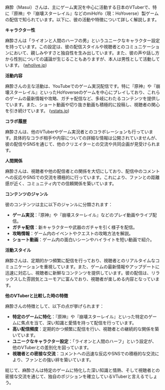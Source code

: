 麻酔（Masui）さんは、主にゲーム実況を中心に活動する日本のVTuberで、特に『原神』や『崩壊スターレイル』などのmiHoYo（現：HoYoverse）製ゲームの配信で知られています。以下に、彼の活動や特徴について詳しく解説します。

**キャラクター性**

麻酔さんは「ライオンと人間のハーフの男」というユニークなキャラクター設定を持っています。この設定は、彼の配信スタイルや視聴者とのコミュニケーションにおいて、親しみやすさと独自性を生み出しています。また、彼の声や話し方から性別についての議論が生じることもありますが、本人は男性として活動しています。 ([wholive.jp](https://wholive.jp/channel/UCXUUh47D2VNtpsMjut8OHgQ?utm_source=openai))

**活動内容**

麻酔さんの主な活動は、YouTubeでのゲーム実況配信です。特に『原神』や『崩壊スターレイル』といったHoYoverseのゲームを中心にプレイしており、これらのゲームの最新情報や攻略、ガチャ配信など、多岐にわたるコンテンツを提供しています。また、ショート動画や切り抜き動画も積極的に投稿し、視聴者の関心を引き続けています。 ([vstats.jp](https://www.vstats.jp/channels/1.0%3AUCXUUh47D2VNtpsMjut8OHgQ/overall?utm_source=openai))

**コラボ履歴**

麻酔さんは、他のVTuberやゲーム実況者とのコラボレーションも行っています。具体的なコラボ相手や内容についての詳細な情報は公開されていませんが、彼の配信やSNSを通じて、他のクリエイターとの交流や共同企画が見受けられます。

**人間関係**

麻酔さんは、視聴者や他の配信者との関係を大切にしており、配信中のコメントへの反応やSNSでの交流を積極的に行っています。これにより、ファンとの距離感が近く、コミュニティ内での信頼関係を築いています。

**コンテンツのジャンル**

彼のコンテンツは主に以下のジャンルに分類されます：

- **ゲーム実況**：『原神』や『崩壊スターレイル』などのプレイ動画やライブ配信。
- **ガチャ配信**：新キャラクターや武器のガチャを引く様子を配信。
- **攻略情報**：ゲーム内のイベントやクエストの攻略方法を解説。
- **ショート動画**：ゲーム内の面白いシーンやハイライトを短い動画で紹介。

**活動スタイル**

麻酔さんは、定期的かつ頻繁に配信を行っており、視聴者とのリアルタイムなコミュニケーションを重視しています。また、ゲームの最新情報やアップデートに迅速に対応し、視聴者に新鮮なコンテンツを提供しています。彼の配信は、リラックスした雰囲気とユーモアに富んでおり、視聴者が楽しめる内容となっています。

**他のVTuberと比較した時の特徴**

麻酔さんの特徴として、以下の点が挙げられます：

- **特定のゲームに特化**：『原神』や『崩壊スターレイル』といった特定のゲームに焦点を当て、深い知識と愛情を持って配信を行っています。
- **高い配信頻度**：定期的かつ頻繁に配信を行い、視聴者との継続的な関係を築いています。
- **ユニークなキャラクター設定**：「ライオンと人間のハーフ」という設定が、他のVTuberとの差別化を図っています。
- **視聴者との密接な交流**：コメントへの迅速な反応やSNSでの積極的な交流により、ファンとの強い絆を築いています。

総じて、麻酔さんは特定のゲームに特化した深い知識と情熱、そして視聴者との密接な交流を通じて、独自のポジションを確立しているVTuberと言えるでしょう。 